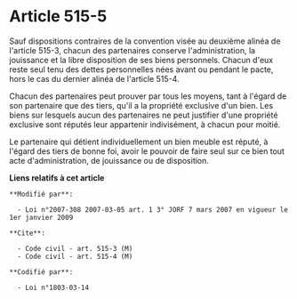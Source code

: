 # Article 515-5

Sauf dispositions contraires de la convention visée au deuxième alinéa de l'article 515-3, chacun des partenaires conserve
l'administration, la jouissance et la libre disposition de ses biens personnels. Chacun d'eux reste seul tenu des dettes
personnelles nées avant ou pendant le pacte, hors le cas du dernier alinéa de l'article 515-4.

Chacun des partenaires peut prouver par tous les moyens, tant à l'égard de son partenaire que des tiers, qu'il a la propriété
exclusive d'un bien. Les biens sur lesquels aucun des partenaires ne peut justifier d'une propriété exclusive sont réputés
leur appartenir indivisément, à chacun pour moitié.

Le partenaire qui détient individuellement un bien meuble est réputé, à l'égard des tiers de bonne foi, avoir le pouvoir de
faire seul sur ce bien tout acte d'administration, de jouissance ou de disposition.

**Liens relatifs à cet article**

	**Modifié par**:

	  - Loi n°2007-308 2007-03-05 art. 1 3° JORF 7 mars 2007 en vigueur le 1er janvier 2009

	**Cite**:

	  - Code civil - art. 515-3 (M)
	  - Code civil - art. 515-4 (M)

	**Codifié par**:

	  - Loi n°1803-03-14
